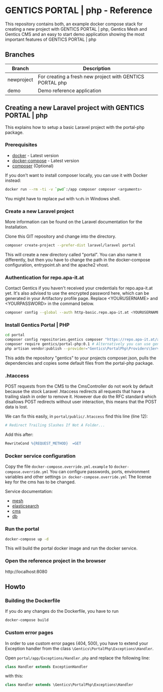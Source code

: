 # GENTICS PORTAL | php - Reference

This repository contains both, an example docker compose stack for creating a new project with GENTICS PORTAL | php, Gentics Mesh and Gentics CMS and an easy to start demo application showing the most important features of GENTICS PORTAL | php

## Branches

| Branch     | Description       |
|------------|-------------------|
| newproject | For creating a fresh new project with GENTICS PORTAL  php |
| demo       | Demo reference application |

## Creating a new Laravel project with GENTICS PORTAL | php

This explains how to setup a basic Laravel project with the portal-php package.

### Prerequisites

* [docker](https://docs.docker.com/install/) - Latest version
* [docker-compose](https://docs.docker.com/compose/install/) - Latest version
* [composer](https://getcomposer.org/doc/00-intro.md) (Optional)

If you don't want to install composer locally, you can use it with Docker instead:

```bash
docker run --rm -ti -v `pwd`:/app composer composer <arguments>
```

You might have to replace `pwd` with `%cd%` in Windows shell.

### Create a new Laravel project

More information can be found on the Laravel documentation for the Installation.

Clone this GIT repository and change into the directory.

```bash
composer create-project --prefer-dist laravel/laravel portal
```

This will create a new directory called "portal". You can also name it differently, but then you have to change the path in the docker-compose configuration, entrypoint.sh and the apache2 vhost.

### Authentication for repo.apa-it.at

Contact Gentics if you haven't received your credentials for repo.apa-it.at yet.
It's also advised to use the encrypted password here, which can be generated in your Artifactory profile page. Replace &lt;YOURUSERNAME&gt; and &lt;YOURPASSWORD&gt; in the command below.

```bash
composer config --global --auth http-basic.repo.apa-it.at <YOURUSERNAME> <YOURPASSWORD>
```

### Install Gentics Portal | PHP

```bash
cd portal
composer config repositories.gentics composer "https://repo.apa-it.at/api/composer/php"
composer require gentics/portal-php:0.1 # Alternatively you can use gentics/portal-php:dev-master to always use the latest dev version
php artisan vendor:publish --provider="Gentics\PortalPhp\Providers\ServiceProvider"
```

This adds the repository "gentics" to your projects composer.json, pulls the dependencies and copies some default files from the portal-php package.

### .htaccess

POST requests from the CMS to the CmsController do not work by default because the stock Laravel .htaccess redirects all requests that have a trailing slash in order to remove it.
However due do the RFC standard which disallows POST redirects without user interaction, this means that the POST data is lost.

We can fix this easily, in `portal/public/.htaccess` find this line (line 12):

```apache
# Redirect Trailing Slashes If Not A Folder...
```

Add this after:

```apache
RewriteCond %{REQUEST_METHOD}  =GET
```


### Docker service configuration

Copy the file `docker-compose.override.yml.example` to `docker-compose.override.yml`
You can configure passwords, ports, environment variables and other settings `in docker-compose.override.yml`
The license key for the cms has to be changed.

Service documentation:

* [mesh](https://getmesh.io/docs/beta/administration-guide.html#_environment_variables)
* [elasticsearch](https://www.elastic.co/guide/en/elasticsearch/reference/current/docker.html)
* [cms](https://hub.docker.com/r/gentics/cms/)
* [db](https://hub.docker.com/_/mariadb/)

### Run the portal

```bash
docker-compose up -d
```

This will build the portal docker image and run the docker service.

### Open the reference project in the browser

http://localhost:8080


## Howto

### Building the Dockerfile

If you do any changes do the Dockerfile, you have to run

```bash
docker-compose build
```

### Custom error pages

In order to use custom error pages (404, 500), you have to extend your Exception handler from the class `\Gentics\PortalPhp\Exceptions\Handler`.

Open `portal/app/Exceptions/Handler.php` and replace the following line:

```php
class Handler extends ExceptionHandler
```

with this:

```php
class Handler extends \Gentics\PortalPhp\Exceptions\Handler
```

